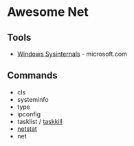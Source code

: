 # Awesome Net

## Tools
* [Windows Sysinternals](https://docs.microsoft.com/en-us/sysinternals/) - microsoft.com

## Commands
* cls
* systeminfo
* type
* ipconfig
* tasklist / [taskkill](https://docs.microsoft.com/en-us/windows-server/administration/windows-commands/taskkill)
* [netstat](https://docs.microsoft.com/en-us/windows-server/administration/windows-commands/netstat)
* net
